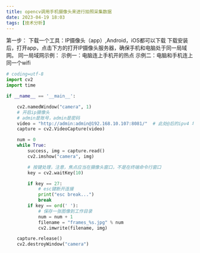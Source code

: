 ```yaml
---
title: opencv调用手机摄像头来进行拍照采集数据
date: 2023-04-19 18:03
tags: [技术分析]
---
```

第一步：
下载一个工具：IP摄像头（app）,Android，iOS都可以下载
下载安装后，打开app，点击下方的打开IP摄像头服务器，确保手机和电脑处于同一局域网。
同一局域网示例：
示例一：电脑连上手机开的热点
示例二：电脑和手机连上同一个wifi
```python
# coding=utf-8
import cv2
import time

if __name__ == '__main__':

    cv2.namedWindow("camera", 1)
    # 开启ip摄像头
    # admin是账号，admin是密码
    video = "http://admin:admin@192.168.10.107:8081/"  # 此处@后的ipv4 地址需要修改为自己的地址
    capture = cv2.VideoCapture(video)

    num = 0
    while True:
        success, img = capture.read()
        cv2.imshow("camera", img)

        # 按键处理，注意，焦点应当在摄像头窗口，不是在终端命令行窗口
        key = cv2.waitKey(10)

        if key == 27:
            # esc键断开连接
            print("esc break...")
            break
        if key == ord(' '):
            # 保存一张图像到工作目录
            num = num + 1
            filename = "frames_%s.jpg" % num
            cv2.imwrite(filename, img)

    capture.release()
    cv2.destroyWindow("camera")
```
